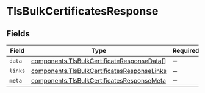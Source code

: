 # TlsBulkCertificatesResponse


## Fields

| Field                                                                                                  | Type                                                                                                   | Required                                                                                               | Description                                                                                            |
| ------------------------------------------------------------------------------------------------------ | ------------------------------------------------------------------------------------------------------ | ------------------------------------------------------------------------------------------------------ | ------------------------------------------------------------------------------------------------------ |
| `data`                                                                                                 | [components.TlsBulkCertificateResponseData](../../models/shared/tlsbulkcertificateresponsedata.md)[]   | :heavy_minus_sign:                                                                                     | N/A                                                                                                    |
| `links`                                                                                                | [components.TlsBulkCertificatesResponseLinks](../../models/shared/tlsbulkcertificatesresponselinks.md) | :heavy_minus_sign:                                                                                     | N/A                                                                                                    |
| `meta`                                                                                                 | [components.TlsBulkCertificatesResponseMeta](../../models/shared/tlsbulkcertificatesresponsemeta.md)   | :heavy_minus_sign:                                                                                     | N/A                                                                                                    |